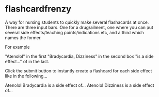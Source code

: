 # flashcardfrenzy

A way for nursing students to quickly make several flashacards at once. There are three input bars. One for a drug/ailment, one where you can put several side effects/teaching points/indications etc, and a third which names the former. 

For example

"Atenolol" in the first
"Bradycardia, Dizziness" in the second box
"is a side effect..." of in the last.

Click the submit button to instantly create a flashcard for each side effect like in the following...

Atenolol  Bradycardia is a side effect of...
Atenolol  Dizziness is a side effect of...

